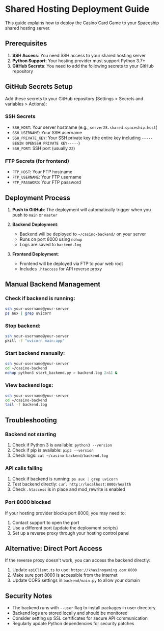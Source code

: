 # Shared Hosting Deployment Guide

This guide explains how to deploy the Casino Card Game to your Spaceship shared hosting server.

## Prerequisites

1. **SSH Access**: You need SSH access to your shared hosting server
2. **Python Support**: Your hosting provider must support Python 3.7+
3. **GitHub Secrets**: You need to add the following secrets to your GitHub repository

## GitHub Secrets Setup

Add these secrets to your GitHub repository (Settings > Secrets and variables > Actions):

### SSH Secrets
- `SSH_HOST`: Your server hostname (e.g., `server28.shared.spaceship.host`)
- `SSH_USERNAME`: Your SSH username
- `SSH_PRIVATE_KEY`: Your SSH private key (the entire key including `-----BEGIN OPENSSH PRIVATE KEY-----`)
- `SSH_PORT`: SSH port (usually `22`)

### FTP Secrets (for frontend)
- `FTP_HOST`: Your FTP hostname
- `FTP_USERNAME`: Your FTP username  
- `FTP_PASSWORD`: Your FTP password

## Deployment Process

1. **Push to GitHub**: The deployment will automatically trigger when you push to `main` or `master`

2. **Backend Deployment**: 
   - Backend will be deployed to `~/casino-backend/` on your server
   - Runs on port 8000 using `nohup`
   - Logs are saved to `backend.log`

3. **Frontend Deployment**:
   - Frontend will be deployed via FTP to your web root
   - Includes `.htaccess` for API reverse proxy

## Manual Backend Management

### Check if backend is running:
```bash
ssh your-username@your-server
ps aux | grep uvicorn
```

### Stop backend:
```bash
ssh your-username@your-server
pkill -f "uvicorn main:app"
```

### Start backend manually:
```bash
ssh your-username@your-server
cd ~/casino-backend
nohup python3 start_backend.py > backend.log 2>&1 &
```

### View backend logs:
```bash
ssh your-username@your-server
cd ~/casino-backend
tail -f backend.log
```

## Troubleshooting

### Backend not starting
1. Check if Python 3 is available: `python3 --version`
2. Check if pip is available: `pip3 --version`
3. Check logs: `cat ~/casino-backend/backend.log`

### API calls failing
1. Check if backend is running: `ps aux | grep uvicorn`
2. Test backend directly: `curl http://localhost:8000/health`
3. Check `.htaccess` is in place and mod_rewrite is enabled

### Port 8000 blocked
If your hosting provider blocks port 8000, you may need to:
1. Contact support to open the port
2. Use a different port (update the deployment scripts)
3. Set up a reverse proxy through your hosting control panel

## Alternative: Direct Port Access

If the reverse proxy doesn't work, you can access the backend directly:

1. Update `apiClient.ts` to use: `https://khasinogaming.com:8000`
2. Make sure port 8000 is accessible from the internet
3. Update CORS settings in `backend/main.py` to allow your domain

## Security Notes

- The backend runs with `--user` flag to install packages in user directory
- Backend logs are stored locally and should be monitored
- Consider setting up SSL certificates for secure API communication
- Regularly update Python dependencies for security patches
